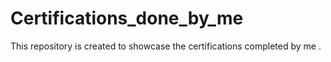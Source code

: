 # Certifications_done_by_me
This repository is created to showcase the certifications completed by me .
